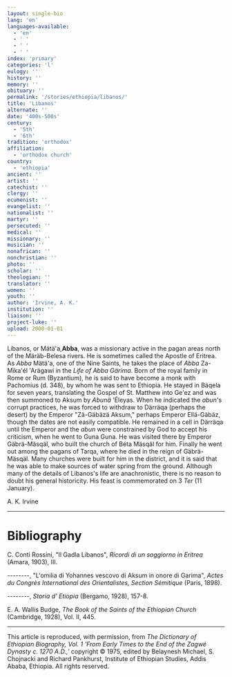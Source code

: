 ```yaml
---
layout: single-bio
lang: 'en'
languages-available:
  - 'en'
  - ' '
  - ' '
  - ' '
index: 'primary'
categories: 'l'
eulogy: ''
history: ''
memory: ''
obituary: ''
permalink: '/stories/ethiopia/libanos/'
title: 'Libanos'
alternate: ''
date: '400s-500s'
century:
  - '5th'
  - '6th'
tradition: 'orthodox'
affiliation:
  - 'orthodox church'
country:
  - 'ethiopia'
ancient: ''
artist: ''
catechist: ''
clergy: ''
ecumenist: ''
evangelist: ''
nationalist: ''
martyr: ''
persecuted: ''
medical: ''
missionary: ''
musician: ''
nonafrican: ''
nonchristian: ''
photo: ''
scholar: ''
theologian: ''
translator: ''
women: ''
youth: ''
author: 'Irvine, A. K.'
institution: ''
liaison: ''
project-luke: ''
upload: 2000-01-01
---
```



Libanos, or M&auml;t&auml;'a,**Abba**, was a missionary active in the pagan areas north of the Märäb-Belesa rivers. He is sometimes called the Apostle of Eritrea. As *Abba* Mätä'a, one of the Nine Saints, he takes the place of *Abba* Za-Mika'él 'Arägawi in the *Life of Abba Gärima*. Born of the royal family in Rome or Rum (Byzantium), he is said to have become a monk with Pachomius (d. 348), by whom he was sent to Ethiopia. He stayed in Bäqela for seven years, translating the Gospel of St. Matthew into Ge'ez and was then summoned to Aksum by *Abunä* 'Éleyas. When he indicated the *abun*'s corrupt practices, he was forced to withdraw to Därräqa (perhaps the desert) by the Emperor "Zä-Gäbäzä Aksum," perhaps Emperor Ellä-Gäbäz, though the dates are not easily compatible. He remained in a cell in Därräqa until the Emperor and the *abun* were constrained by God to accept his criticism, when he went to Guna Guna. He was visited there by Emperor Gäbrä-Mäsqäl, who built the church of Béta Mäsqäl for him. Finally he went out among the pagans of Tarqa, where he died in the reign of Gäbrä-Mäsqäl. Many churches were built for him in the district, and it is said that he was able to make sources of water spring from the ground. Although many of the details of Libanos's life are anachronistic, there is no reason to doubt his general historicity. His feast is commemorated on 3 *Ter* (11 January).

A. K. Irvine

---

# Bibliography

C. Conti Rossini, "Il Gadla Libanos", *Ricordi di un soggiorno in Eritrea* (Amara, 1903), III.

--------, "L'omilia di Yohannes vescovo di Aksum in onore di Garima", *Actes du Congrès International des Orientalistes, Section Sémitique* (Paris, 1898).

--------, *Storia d' Etiopia* (Bergamo, 1928), 157-8.

E. A. Wallis Budge, *The Book of the Saints of the Ethiopian Church* (Cambridge, 1928), Vol. II, 445.

---

This article is reproduced, with permission, from *The Dictionary of Ethiopian Biography, Vol. 1 'From Early Times to the End of the Zagwé Dynasty c. 1270 A.D.,'* copyright &copy; 1975, edited by Belaynesh Michael, S. Chojnacki and Richard Pankhurst, Institute of Ethiopian Studies, Addis Ababa, Ethiopia.  All rights reserved.